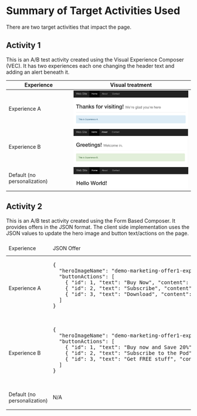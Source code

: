 # Summary of Target Activities Used

There are two target activities that impact the page.

## Activity 1

[//]: # (https://experience.adobe.com/#/@unifiedjslab/target/activities/activitydetails/A-B/aep-edge-samplesvecoffer)

This is an A/B test activity created using the Visual Experience Composer (VEC).  It has two experiences each one changing the header text and adding an alert beneath it.

| Experience                   | Visual treatment                                                    |
|------------------------------|---------------------------------------------------------------------|
| Experience A                 | <img src=".assets/activity-1-exp-A.png" alt="drawing" width="400"/> |
| Experience B                 | <img src=".assets/activity-1-exp-B.png" alt="drawing" width="400"/> |
| Default (no personalization) | <img src=".assets/activity-1-exp-0.png" alt="drawing" width="400"/> |

## Activity 2
[//]: # (https://experience.adobe.com/#/@unifiedjslab/target/activities/activitydetails/A-B/aep-edge-samplessample-hero-image)
This is an A/B test activity created using the Form Based Composer.  It provides offers in the JSON format.  The client side implementation uses the JSON values to update the hero image and button text/actions on the page.

<table>
  <thead>
    <tr>
      <td>Experience</td>
      <td>JSON Offer</td>
      <td>Visual treatment</td>
    </tr>
  </thead>
  <tbody>
    <tr>
      <td>Experience A</td>
      <td>
        <pre>
{
  "heroImageName": "demo-marketing-offer1-exp-A.png",
  "buttonActions": [
    { "id": 1, "text": "Buy Now", "content": "Thanks for your purchase!" },
    { "id": 2, "text": "Subscribe", "content": "You are now subscribed!" },
    { "id": 3, "text": "Download", "content": "Downloading..." }
  ]
}
        </pre>
      </td>
      <td><a href=".assets/activity-2-exp-A.png"><img src=".assets/activity-2-exp-A.png" alt="drawing" width="400"/></a></td>
    </tr>    
    <tr>
      <td>Experience B</td>
      <td>
        <pre>
{
  "heroImageName": "demo-marketing-offer1-exp-B.png",
  "buttonActions": [
    { "id": 1, "text": "Buy now and Save 20%", "content": "Thank you for your purchase!" },
    { "id": 2, "text": "Subscribe to the Pod", "content": "Thank you for subscribing!" },
    { "id": 3, "text": "Get FREE stuff", "content": "Use coupon code THANKYOU at checkout." }
  ]
}
        </pre>
      </td>
      <td><img src=".assets/activity-2-exp-B.png" alt="drawing" width="400"/></td>
    </tr>    
    <tr>
      <td>Default (no personalization)</td>
      <td>N/A</td>
      <td><img src=".assets/activity-2-exp-0.png" alt="drawing" width="400"/></td>
    </tr>
  </tbody>
</table>
